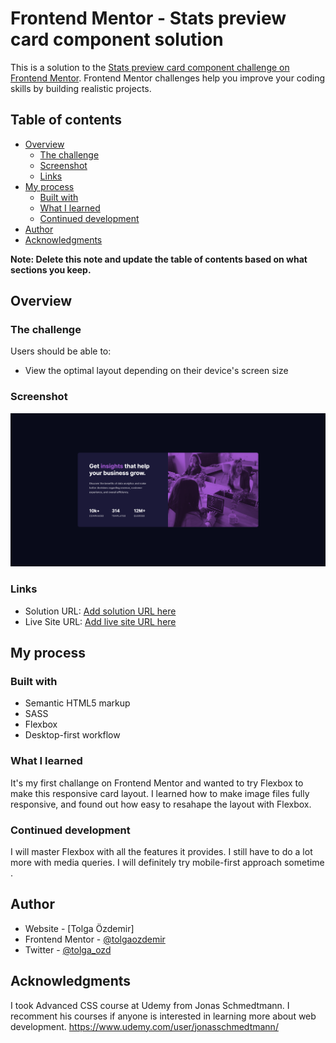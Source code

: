 # Frontend Mentor - Stats preview card component solution

This is a solution to the [Stats preview card component challenge on Frontend Mentor](https://www.frontendmentor.io/challenges/stats-preview-card-component-8JqbgoU62). Frontend Mentor challenges help you improve your coding skills by building realistic projects. 

## Table of contents

- [Overview](#overview)
  - [The challenge](#the-challenge)
  - [Screenshot](#screenshot)
  - [Links](#links)
- [My process](#my-process)
  - [Built with](#built-with)
  - [What I learned](#what-i-learned)
  - [Continued development](#continued-development)
- [Author](#author)
- [Acknowledgments](#acknowledgments)

**Note: Delete this note and update the table of contents based on what sections you keep.**

## Overview

### The challenge

Users should be able to:

- View the optimal layout depending on their device's screen size

### Screenshot

![](img/screenshot.png)

### Links

- Solution URL: [Add solution URL here](https://your-solution-url.com)
- Live Site URL: [Add live site URL here](https://your-live-site-url.com)

## My process

### Built with

- Semantic HTML5 markup
- SASS
- Flexbox
- Desktop-first workflow

### What I learned

It's my first challange on Frontend Mentor and wanted to try Flexbox to make this responsive card layout. I learned how to make image files fully responsive, and found out how easy to resahape the layout with Flexbox.

### Continued development

I will master Flexbox with all the features it provides. I still have to do a lot more with media queries. I will definitely try mobile-first approach sometime .

## Author

- Website - [Tolga Özdemir]
- Frontend Mentor - [@tolgaozdemir](https://www.frontendmentor.io/profile/tolgaozdemir)
- Twitter - [@tolga_ozd](https://www.twitter.com/tolga_ozd)

## Acknowledgments

I took Advanced CSS course at Udemy from Jonas Schmedtmann. I recomment his courses if anyone is interested in learning more about web development.
https://www.udemy.com/user/jonasschmedtmann/
